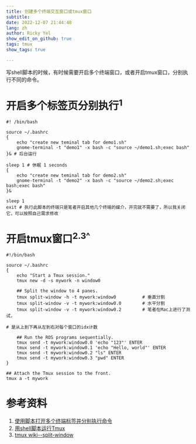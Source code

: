 ```yaml
---
title: 创建多个终端交互窗口或tmux窗口
subtitle:
date: 2022-12-07 21:44:48
lang: zh
author: Ricky Yel
show_edit_on_github: true
tags: tmux
show_tags: true

---
```

写shell脚本的时候，有时候需要开启多个终端窗口，或者开启tmux窗口，分别执行不同的命令。
<!--more-->

# 开启多个标签页分别执行<sup>1</sup>

```shell
#! /bin/bash

source ~/.bashrc
{
	echo "create new teminal tab for demo1.sh"
	gnome-terminal -t "demo1" -x bash -c "source ~/demo1.sh;exec bash"
}& # 后台运行
 
sleep 1 # 休眠 1 seconds
{
	echo "create new teminal tab for demo2.sh"
	gnome-terminal -t "demo2" -x bash -c "source ~/demo2.sh;exec bash;exec bash"
}&

sleep 1
exit # 执行此脚本的终端只是笔者开启其他几个终端的媒介，开完就不需要了，所以我关闭它，可以按照自己需求修改
```

# 开启tmux窗口<sup>2.3^</sup>

```shell
#!/bin/bash

source ~/.bashrc
{
	echo "Start a Tmux session."
	tmux new -d -s mywork -n window0

	## Split the window to 4 panes.
	tmux split-window -h -t mywork:window0			# 垂直分割
	tmux split-window -v -t mywork:window0.0		# 水平分割
	tmux split-window -v -t mywork:window0.2		# 笔者在Mac上进行了测试，
																							# 是从上到下再从左到右对每个窗口的idx计数

	## Run the ROS programs sequentially.
	tmux send -t mywork:window0.0 'echo "123"' ENTER
	tmux send -t mywork:window0.1 'echo "Hello, world"' ENTER
	tmux send -t mywork:window0.2 "ls" ENTER
	tmux send -t mywork:window0.3 "pwd" ENTER
}

## Attach the Tmux session to the front.
tmux a -t mywork
```

# 参考资料

1. [使用脚本打开多个终端标签并分别执行命令](https://blog.csdn.net/qq_23670601/article/details/100135322)
2. [用shell脚本运行Tmux](https://blog.csdn.net/mainking2003/article/details/120504004)
3. [tmux wiki--split-window](https://github.com/tmux/tmux/wiki/Getting-Started#splitting-the-window)



